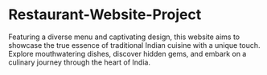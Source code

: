 # Restaurant-Website-Project
Featuring a diverse menu and captivating design, this website aims to showcase the true essence of traditional Indian cuisine with a unique touch. Explore mouthwatering dishes, discover hidden gems, and embark on a culinary journey through the heart of India.
